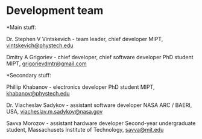 # Development team
*Main stuff:

Dr. Stephen V Vintskevich - team leader, chief developer
MIPT, vintskevich@phystech.edu

Dmitry A Grigoriev - chief developer, chief software developer
PhD student MIPT, grigorievdmtr@gmail.com

*Secondary stuff:

Phillip Khabanov - electronics developer
PhD student MIPT, khabanov@phystech.edu

Dr. Viacheslav Sadykov - assistant software developer
NASA ARC / BAERI, USA, viacheslav.m.sadykov@nasa.gov

Savva Morozov - assistant hardware developer
Second-year undergraduate  student, Massachusets Institute of Technology, savva@mit.edu
